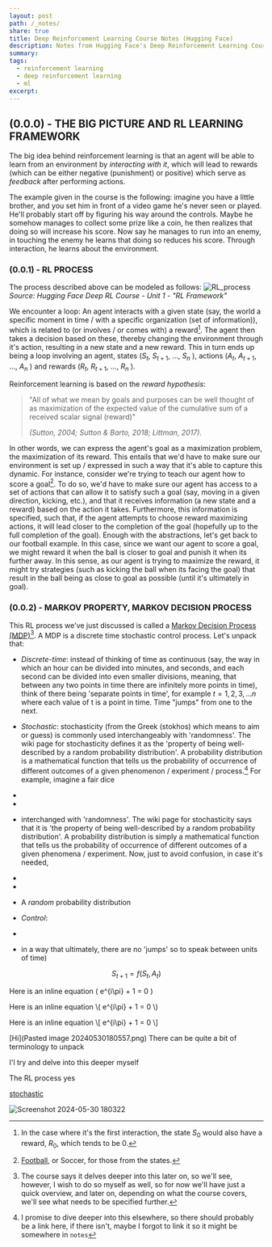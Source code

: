 ```yaml
---
layout: post
path: /_notes/
share: true
title: Deep Reinforcement Learning Course Notes (Hugging Face)
description: Notes from Hugging Face's Deep Reinforcement Learning Course
summary: 
tags:
  - reinforcement learning
  - deep reinforcement learning
  - ml
excerpt: 
---
```



## (0.0.0) - THE BIG PICTURE AND RL LEARNING FRAMEWORK

The big idea behind reinforcement learning is that an agent will be able to learn from an environment by *interacting with it*, which will lead to rewards (which can be either negative (punishment) or positive) which serve as *feedback* after performing actions. 

The example given in the course is the following: imagine you have a little brother, and you set him in front of a video game he's never seen or played. He'll probably start off by figuring his way around the controls. Maybe he somehow manages to collect some prize like a coin, he then realizes that doing so will increase his score. Now say he manages to run into an enemy, in touching the enemy he learns that doing so reduces his score. Through interaction, he learns about the environment. 

### (0.0.1) - RL PROCESS
The process described above can be modeled as follows: 
![RL_process](../assets/images/posts/RL_process.jpg)
*Source: Hugging Face Deep RL Course - Unit 1 - "RL Framework"*

We encounter a loop: An agent interacts with a given state (say, the world a specific moment in time / with a specific organization (set of information)), which is related to (or involves / or comes with) a reward[^1]. The agent then takes a decision based on these, thereby changing the environment through it's action, resulting in a new state and a new reward. This in turn ends up being a loop involving an agent, states ($S_t$, $S_{t+1}$, $\dots$, $S_n$ ), actions ($A_t$, $A_{t+1}$, $\dots$, $A_n$ ) and rewards ($R_t$, $R_{t+1}$, $\dots$, $R_n$ ).

Reinforcement learning is based on the *reward hypothesis*: 

>"All of what we mean by goals and purposes can be well thought of as maximization of the expected value of the cumulative sum of a received scalar signal (reward)"
>
>*(Sutton, 2004; Sutton & Barto, 2018; Littman, 2017).*

In other words, we can express the agent's goal as a maximization problem, the maximization of its reward. This entails that we'd have to make sure our environment is set up / expressed in such a way that it's able to capture this dynamic. For instance, consider we're trying to teach our agent how to score a goal[^2]. To do so, we'd have to make sure our agent has access to a set of actions that can allow it to satisfy such a goal (say, moving in a given direction, kicking, etc.), and that it receives information (a new state and a reward) based on the action it takes. Furthermore, this information is specified, such that, if the agent attempts to choose reward maximizing actions, it will lead closer to the completion of the goal (hopefully up to the full completion of the goal). Enough with the abstractions, let's get back to our football example. In this case, since we want our agent to score a goal, we might reward it when the ball is closer to goal and punish it when its further away. In this sense, as our agent is trying to maximize the reward, it might try strategies (such as kicking the ball when its facing the goal) that result in the ball being as close to goal as possible (until it's ultimately in goal). 

### (0.0.2) - MARKOV PROPERTY, MARKOV DECISION PROCESS
This RL process we've just discussed is called a [Markov Decision Process (MDP)](https://en.wikipedia.org/wiki/Markov_decision_process)[^3]. A MDP is a discrete time stochastic control process. Let's unpack that: 
- *Discrete-time*: instead of thinking of time as continuous (say, the way in which an hour can be divided into minutes, and seconds, and each second can be divided into even smaller divisions, meaning, that between any two points in time there are infinitely more points in time), think of there being 'separate points in time', for example $t = 1, 2, 3, \dots n$ where each value of t is a point in time. Time "jumps" from one to the next. 

- *Stochastic*: stochasticity (from the Greek (stokhos) which means to aim or guess) is commonly used interchangeably with 'randomness'. The wiki page for stochasticity defines it as the 'property of being well-described by a random probability distribution'. A probability distribution is a mathematical function that tells us the probability of occurrence of different outcomes of a given phenomenon / experiment / process.[^4] For example, imagine a fair dice

- 
- 
- interchanged with 'randomness'. The wiki page for stochasticity says that it is 'the property of being well-described by a random probability distribution'. A probability distribution is simply a mathematical function that tells us the probability of occurrence of different outcomes of a given phenomena / experiment. Now, just to avoid confusion, in case it's needed, 
- 
- 
- A *random* probability distribution 
- *Control*: 
- 
- in a way that ultimately, there are no 'jumps' so to speak between units of time)

$$S_{t+1} = f(S_t, A_t)$$

Here is an inline equation \( e^{i\pi} + 1 = 0 \)

Here is an inline equation \\( e^{i\pi} + 1 = 0 \\)

Here is an inline equation \\[ e^{i\pi} + 1 = 0 \\]




[Hi](Pasted image 20240530180557.png)
There can be quite a bit of terminology to unpack 


I'l try and delve into this deeper myself 

The RL process
yes

[stochastic](obsidian://open?vault=Origin%20OS&file=Screenshot%202024-05-30%20180322.png)

![Screenshot 2024-05-30 180322](../assets/images/posts/Screenshot%202024-05-30%20180322.png)

[^1]: In the case where it's the first interaction, the state $S_0$ would also have a reward, $R_0$, which tends to be 0. 
[^2]: [Football](https://www.youtube.com/watch?v=6TnKvlQ2h7s&ab_channel=Super6), or Soccer, for those from the states. 
[^3]: The course says it delves deeper into this later on, so we'll see, however, I wish to do so myself as well, so for now we'll have just a quick overview, and later on, depending on what the course covers, we'll see what needs to be specified further. 
[^4]: I promise to dive deeper into this elsewhere, so there should probably be a link here, if there isn't, maybe I forgot to link it so it might be somewhere in `notes`